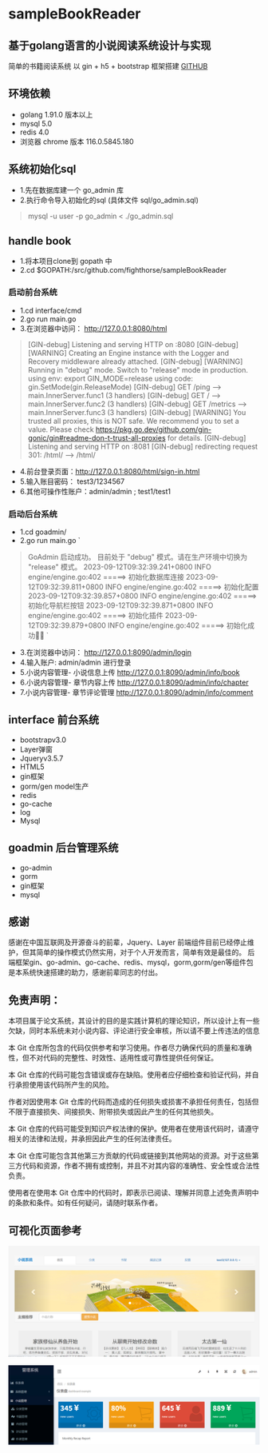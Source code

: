 # sampleBookReader
## 基于golang语言的小说阅读系统设计与实现
简单的书籍阅读系统 以 gin + h5 + bootstrap 框架搭建
[GITHUB](https://github.com/fighthorse/sampleBookReader)

## 环境依赖
+ golang 1.91.0 版本以上
+ mysql 5.0 
+ redis 4.0
+ 浏览器 chrome 版本 116.0.5845.180

## 系统初始化sql
+ 1.先在数据库建一个 go_admin 库
+ 2.执行命令导入初始化的sql (具体文件 sql/go_admin.sql)
> mysql -u user -p  go_admin < ./go_admin.sql

## handle book
+ 1.将本项目clone到 gopath 中 
+ 2.cd $GOPATH:/src/github.com/fighthorse/sampleBookReader

### 启动前台系统 
+ 1.cd interface/cmd
+ 2.go run main.go
+ 3.在浏览器中访问： http://127.0.0.1:8080/html

>[GIN-debug] Listening and serving HTTP on :8080
>[GIN-debug] [WARNING] Creating an Engine instance with the Logger and Recovery middleware already attached.
>[GIN-debug] [WARNING] Running in "debug" mode. Switch to "release" mode in production.
> using env:   export GIN_MODE=release
> using code:  gin.SetMode(gin.ReleaseMode)
>[GIN-debug] GET    /ping                     --> main.InnerServer.func1 (3 handlers)
>[GIN-debug] GET    /                         --> main.InnerServer.func2 (3 handlers)
>[GIN-debug] GET    /metrics                  --> main.InnerServer.func3 (3 handlers)
>[GIN-debug] [WARNING] You trusted all proxies, this is NOT safe. We recommend you to set a value.
>Please check https://pkg.go.dev/github.com/gin-gonic/gin#readme-don-t-trust-all-proxies for details.
>[GIN-debug] Listening and serving HTTP on :8081
>[GIN-debug] redirecting request 301: /html/ --> /html/

+ 4.前台登录页面：http://127.0.0.1:8080/html/sign-in.html
+ 5.输入账目密码： test3/1234567
+ 6.其他可操作性账户：admin/admin ; test1/test1

### 启动后台系统
+ 1.cd goadmin/
+ 2.go run main.go
`
> GoAdmin 启动成功。
>目前处于 "debug" 模式。请在生产环境中切换为 "release" 模式。
>2023-09-12T09:32:39.241+0800    INFO    engine/engine.go:402    =====> 初始化数据库连接
>2023-09-12T09:32:39.811+0800    INFO    engine/engine.go:402    =====> 初始化配置
>2023-09-12T09:32:39.857+0800    INFO    engine/engine.go:402    =====> 初始化导航栏按钮
>2023-09-12T09:32:39.871+0800    INFO    engine/engine.go:402    =====> 初始化插件
>2023-09-12T09:32:39.879+0800    INFO    engine/engine.go:402    =====> 初始化成功🍺🍺
`

+ 3.在浏览器中访问： http://127.0.0.1:8090/admin/login
+ 4.输入账户: admin/admin 进行登录
+ 5.小说内容管理- 小说信息上传  http://127.0.0.1:8090/admin/info/book
+ 6.小说内容管理- 章节内容上传  http://127.0.0.1:8090/admin/info/chapter
+ 7.小说内容管理- 章节评论管理  http://127.0.0.1:8090/admin/info/comment

## interface 前台系统
+ bootstrapv3.0
+ Layer弹窗
+ Jqueryv3.5.7
+ HTML5
+ gin框架
+ gorm/gen model生产
+ redis
+ go-cache
+ log
+ Mysql

## goadmin 后台管理系统
+ go-admin
+ gorm
+ gin框架
+ mysql

## 感谢
感谢在中国互联网及开源奋斗的前辈，Jquery、Layer 前端组件目前已经停止维护，但其简单的操作模式仍然实用，对于个人开发而言，简单有效是最佳的。
后端框架gin、go-admin、go-cache、redis、mysql，gorm,gorm/gen等组件包是本系统快速搭建的助力，感谢前辈同志的付出。

## 免责声明：

本项目属于论文系统，其设计的目的是实践计算机的理论知识，所以设计上有一些欠缺，同时本系统未对小说内容、评论进行安全审核，所以请不要上传违法的信息

本 Git 仓库所包含的代码仅供参考和学习使用。作者尽力确保代码的质量和准确性，但不对代码的完整性、时效性、适用性或可靠性提供任何保证。

本 Git 仓库的代码可能包含错误或存在缺陷。使用者应仔细检查和验证代码，并自行承担使用该代码所产生的风险。

作者对因使用本 Git 仓库的代码而造成的任何损失或损害不承担任何责任，包括但不限于直接损失、间接损失、附带损失或因此产生的任何其他损失。

本 Git 仓库的代码可能受到知识产权法律的保护。使用者在使用该代码时，请遵守相关的法律和法规，并承担因此产生的任何法律责任。

本 Git 仓库可能包含其他第三方贡献的代码或链接到其他网站的资源。对于这些第三方代码和资源，作者不拥有或控制，并且不对其内容的准确性、安全性或合法性负责。

使用者在使用本 Git 仓库中的代码时，即表示已阅读、理解并同意上述免责声明中的条款和条件。如有任何疑问，请随时联系作者。

## 可视化页面参考
![首页图片](./uploads/homepage.png)

![后台图片](./uploads/img.png)
